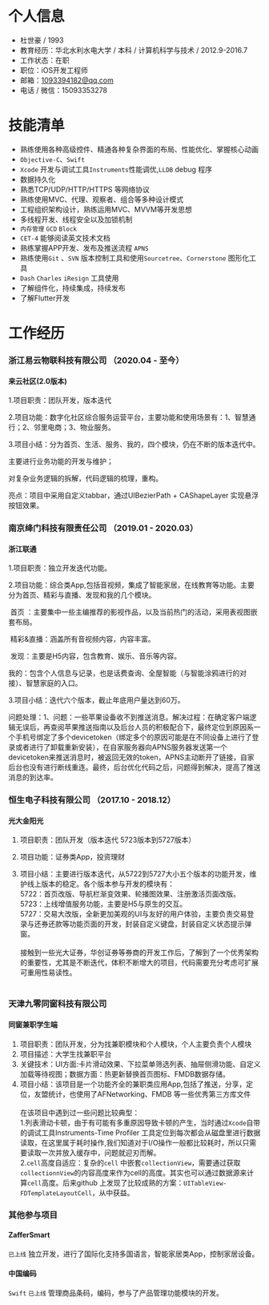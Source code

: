 # 个人信息

- 杜世豪 / 1993
- 教育经历：华北水利水电大学 / 本科 / 计算机科学与技术 / 2012.9-2016.7
- 工作状态：在职
- 职位：iOS开发工程师
- 邮箱：1093394182@qq.com
- 电话 / 微信：15093353278

# 技能清单

- 熟练使用各种高级控件、精通各种复杂界面的布局、性能优化、掌握核心动画
- `Objective-C`、`Swift`
- `Xcode` 开发与调试工具`Instruments`性能调优,`LLDB` debug 程序
- 数据持久化
- 熟悉TCP/UDP/HTTP/HTTPS 等网络协议
- 熟练使用MVC、代理、观察者、组合等多种设计模式
- 工程组织架构设计，熟练运用MVC、MVVM等开发思想
- 多线程开发、线程安全以及加锁机制
- `内存管理` `GCD` `Block`
- `CET-4` 能够阅读英文技术文档
- 熟练掌握APP开发、发布及推送流程 `APNS` 
- 熟练使用`Git` 、`SVN`  版本控制工具和使用`Sourcetree`、`Cornerstone` 图形化工具
- `Dash` `Charles` `iResign` 工具使用
- 了解组件化，持续集成，持续发布
- 了解Flutter开发


# 工作经历

### 浙江易云物联科技有限公司 （2020.04 - 至今）


#### 来云社区(2.0版本)

1.项目职责：团队开发，版本迭代

2.项目功能：数字化社区综合服务运营平台，主要功能和使用场景有：1、智慧通行；2、邻里电商；3、物业服务。

3.项目小结：分为首页、生活、服务、我的，四个模块，仍在不断的版本迭代中。

主要进行业务功能的开发与维护；

对复杂业务逻辑的拆解，代码逻辑的梳理，重构。

亮点：项目中采用自定义tabbar，通过UIBezierPath + CAShapeLayer 实现悬浮按钮效果。



### 南京绛门科技有限责任公司 （2019.01 - 2020.03）

#### 浙江联通

1.项目职责：独立开发迭代功能。

2.项目功能：综合类App,包括音视频，集成了智能家居，在线教育等功能。主要分为首页、精彩与直播、发现和我的几个模块。

​	首页 ：主要集中一些主编推荐的影视作品，以及当前热门的活动，采用表视图嵌套布局。

​	精彩&直播：涵盖所有音视频内容，内容丰富。

​	发现：主要是H5内容，包含教育、娱乐、音乐等内容。

​	我的：包含个人信息与记录，也是话费查询、全屋智能（与智能涂鸦进行的对接）、智慧家庭的入口。

3.项目小结：迭代六个版本，截止年底用户量达到60万。

问题处理：1、问题：一些苹果设备收不到推送消息。解决过程：在确定客户端逻辑无误后，再查阅苹果推送指南以及后台人员的积极配合下，最终定位到原因系一个手机号绑定了多个devicetoken（绑定多个的原因可能是在不同设备上进行了登录或者进行了卸载重新安装），在自家服务器向APNS服务器发送第一个 devicetoken来推送消息时，被返回无效的token，APNS主动断开了链接，自家后台也没有进行断线重连。最终，后台优化代码之后，问题得到解决，提高了推送消息的到达率。



### 恒生电子科技有限公司 （2017.10 - 2018.12）

#### 光大金阳光

1. 项目职责：团队开发（版本迭代 5723版本到5727版本）

2. 项目功能：证券类App，投资理财

3. 项目小结：主要进行版本迭代，从5722到5727大小五个版本的功能开发，维护线上版本的稳定。各个版本参与开发的模块有：<br>
      ​     5722：首页改版、导航栏渐变效果、轮播图效果、注册激活页面改版。 <br>
      ​     5723：上线增值服务功能，主要是H5与原生的交互。 <br>
      ​     5727：交易大改版，全新更加美观的UI与友好的用户体验，主要负责交易登录与还券还款等功能页面的开发，封装自定义键盘，封装自定义状态提示弹窗。 <br><br>
      接触到一些光大证券，华创证券等券商的开发工作后，了解到了一个优秀架构的重要性，尤其是不断迭代，体积不断增大的项目，代码需要充分考虑可扩展可重用性易读性。 <br><br>




### 天津九零同窗科技有限公司

#### 同窗兼职学生端

1. 项目职责：团队开发，分为找兼职模块和个人模块，个人主要负责个人模块
2. 项目描述：大学生找兼职平台
3. 关键技术：UI方面:卡片滑动效果、下拉菜单筛选列表、抽屉侧滑功能、自定义加载等待视图；数据方面：热更新替换首页图标、FMDB数据存储。
4. 项目小结：该项目是一个功能齐全的兼职类应用App,包括了推送，分享，定位，友盟统计，也使用了AFNetworking、FMDB 等一些优秀第三方库文件 <br><br>在该项目中遇到过一些问题比较典型：<br>
   1.列表滑动卡顿，由于有可能有多重原因导致卡顿的产生，当时通过`Xcode`自带的调试工具Instruments-Time Profiler 工具定位到每次都会从磁盘里进行数据读取，在这里属于耗时操作,我们知道对于I/O操作一般都比较耗时，所以只需要读取一次并放入缓存中，问题就迎刃而解。<br>
   2.`cell`高度自适应：复杂的`cell` 中嵌套`collectionView`，需要通过获取`collectionnView`的内容高度来作为cell的高度。其实也可以通过数据源来计算`cell`高度。后来github 上发现了比较成熟的方案：`UITableView-FDTemplateLayoutCell`，从中获益。


### 其他参与项目

#### ZafferSmart

`已上线`  独立开发，进行了国际化支持多国语言，智能家居类App，控制家居设备。

#### 中国编码

`Swift`  `已上线` 管理商品条码，编码，参与了产品管理功能模块的开发。



